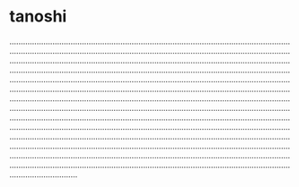 # tanoshi

......................................................................................................................................................................................................................................................................................................................................................................................................................................................................................................................................................................................................................................................................................................................................................................................................................................................................................................................................................................................................................................................................................................................................................................................................................................................................................................................................................................................................................................................................................................................................................................................................................................................................................................................................................................................................................................